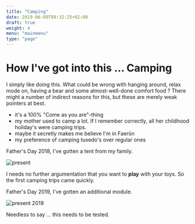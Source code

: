 ```yaml
---
title: "Camping"
date: 2019-06-09T09:32:25+02:00
draft: true
weight: 4
menu: "mainmenu"
type: "page"
---
```


# How I've got into this ... Camping
I simply like doing this. What could be wrong with hanging around, relax mode on, having a bear and some almost-well-done comfort food ? There might a number of indirect reasons for this, but these are merely weak pointers at best.

* it's a 100% "Come as you are"-thing
* my mother used to camp a lot. If I remember correctly, all her childhood holiday's were camping trips.
* maybe it secretly makes me believe I'm in Faer&ucirc;n
* my preference of camping tuxedo's over regular ones

Father's Day 2018, I've gotten a tent from my family.

<img src="/images/DSC_1627.jpg" alt="present" class="default">

I needs no further argumentation that you want to **play** with your toys. So the first camping trips came quickly.

Father's Day 2019, I've gotten an additional module.

<img src="/images/DSC_1627.jpg" alt="present 2019" class="default">

Needless to say ... this needs to be tested.